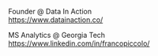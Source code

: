 Founder @ Data In Action   
https://www.datainaction.co/   

MS Analytics @ Georgia Tech   
https://www.linkedin.com/in/francopiccolo/   
